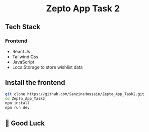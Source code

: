 <h1 align="center">Zepto App Task 2</h1>

## Tech Stack

### Frontend

- React Js
- Tailwind Css
- JavaScript
- LocalStorage to store wishlist data


## Install the frontend

```bash
git clone https://github.com/SanzinaHossain/Zepto_App_Task2.git
cd Zepto_App_Task2
npm install
npm run dev
```

## 🤝 Good Luck 
